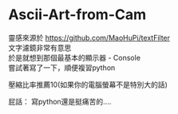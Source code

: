 # Ascii-Art-from-Cam
靈感來源於 https://github.com/MaoHuPi/textFilter  
文字濾鏡非常有意思  
於是就想到那個最基本的顯示器 - Console  
嘗試著寫了一下，順便複習python

壓縮比率推薦10(如果你的電腦螢幕不是特別大的話)

屁話：
寫python還是挺痛苦的....
